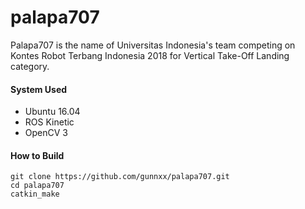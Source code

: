 # palapa707
Palapa707 is the name of Universitas Indonesia's team competing on Kontes Robot Terbang Indonesia 2018 for Vertical Take-Off Landing category.

#### System Used
- Ubuntu 16.04
- ROS Kinetic
- OpenCV 3

#### How to Build
```
git clone https://github.com/gunnxx/palapa707.git
cd palapa707
catkin_make
```
